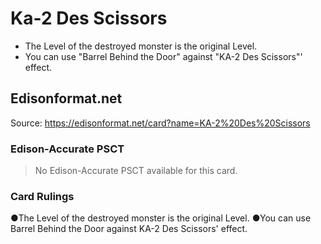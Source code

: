 # Ka-2 Des Scissors

*   The Level of the destroyed monster is the original Level.
*   You can use "Barrel Behind the Door" against "KA-2 Des Scissors"' effect.

## Edisonformat.net

Source: https://edisonformat.net/card?name=KA-2%20Des%20Scissors

### Edison-Accurate PSCT

> No Edison-Accurate PSCT available for this card.

### Card Rulings

●The Level of the destroyed monster is the original Level.
●You can use Barrel Behind the Door against KA-2 Des Scissors' effect.
            